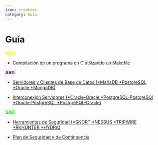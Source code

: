 ```yaml
---
icon: creative
category: Guia
---
```


# Guía

<font color="#FFFF00">**ASO**</font>

- [Compilación de un programa en C utilizando un Makefile](makefile.md)

<font color="#800080">**ABD**</font>

- [Servidores y Clientes de Base de Datos (*MariaDB *PostgreSQL *Oracle *MongoDB)](ABD.md)

- [Interconexión Servidores (*Oracle-Oracle *PostgreSQL-PostgreSQl *Oracle-PostgreSQL *PostgreSQL-Oracle)]()

<font color="#00ff00">**SAD**</font>

- [Herramientas de Seguridad (*SNORT *NESSUS *TRIPWIRE *RKHUNTER *HYDRA)](https://www.dropbox.com/s/84gl6ea0ls0xksy/Plantilla%20Trabajo%20Grupal%201.pdf?dl=0)

- [Plan de Seguridad y de Contingencia]()